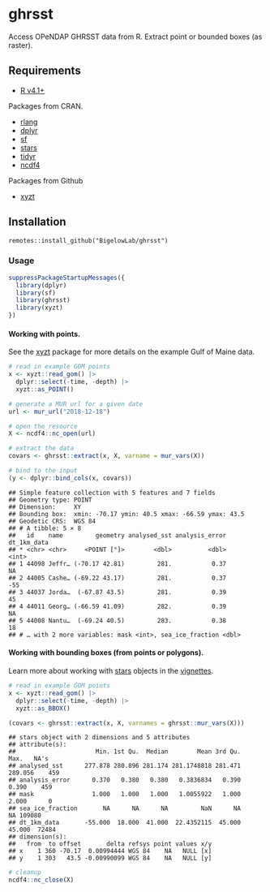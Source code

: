 ghrsst
================

Access OPeNDAP GHRSST data from R. Extract point or bounded boxes (as
raster).

## Requirements

-   [R v4.1+](https://www.r-project.org/)

Packages from CRAN.

-   [rlang](https://CRAN.R-project.org/package=rlang)
-   [dplyr](https://CRAN.R-project.org/package=httr)
-   [sf](https://CRAN.R-project.org/package=sf)
-   [stars](https://CRAN.R-project.org/package=stars)
-   [tidyr](https://CRAN.R-project.org/package=tidyr)
-   [ncdf4](https://CRAN.R-project.org/package=ncdf4)

Packages from Github

-   [xyzt](https://github.com/BigelowLab/xyzt)

## Installation

    remotes::install_github("BigelowLab/ghrsst")

### Usage

``` r
suppressPackageStartupMessages({
  library(dplyr)
  library(sf)
  library(ghrsst)
  library(xyzt)
})
```

#### Working with points.

See the [xyzt](https://github.com/BigelowLab/xyzt) package for more
details on the example Gulf of Maine data.

``` r
# read in example GOM points
x <- xyzt::read_gom() |>
  dplyr::select(-time, -depth) |>
  xyzt::as_POINT()

# generate a MUR url for a given date
url <- mur_url("2018-12-18")

# open the resource
X <- ncdf4::nc_open(url)

# extract the data 
covars <- ghrsst::extract(x, X, varname = mur_vars(X))

# bind to the input
(y <- dplyr::bind_cols(x, covars))
```

    ## Simple feature collection with 5 features and 7 fields
    ## Geometry type: POINT
    ## Dimension:     XY
    ## Bounding box:  xmin: -70.17 ymin: 40.5 xmax: -66.59 ymax: 43.5
    ## Geodetic CRS:  WGS 84
    ## # A tibble: 5 × 8
    ##   id    name         geometry analysed_sst analysis_error dt_1km_data
    ## * <chr> <chr>     <POINT [°]>        <dbl>          <dbl>       <int>
    ## 1 44098 Jeffr… (-70.17 42.81)         281.           0.37          NA
    ## 2 44005 Cashe… (-69.22 43.17)         281.           0.37         -55
    ## 3 44037 Jorda…  (-67.87 43.5)         281.           0.39          45
    ## 4 44011 Georg… (-66.59 41.09)         282.           0.39          NA
    ## 5 44008 Nantu…  (-69.24 40.5)         283.           0.38          18
    ## # … with 2 more variables: mask <int>, sea_ice_fraction <dbl>

#### Working with bounding boxes (from points or polygons).

Learn more about working with
[stars](https://CRAN.R-project.org/package=stars) objects in the
[vignettes](https://r-spatial.github.io/stars/).

``` r
# read in example GOM points
x <- xyzt::read_gom() |>
  dplyr::select(-time, -depth) |>
  xyzt::as_BBOX()

(covars <- ghrsst::extract(x, X, varnames = ghrsst::mur_vars(X)))
```

    ## stars object with 2 dimensions and 5 attributes
    ## attribute(s):
    ##                      Min. 1st Qu.  Median        Mean 3rd Qu.    Max.   NA's
    ## analysed_sst      277.878 280.896 281.174 281.1748818 281.471 289.056    459
    ## analysis_error      0.370   0.380   0.380   0.3836834   0.390   0.390    459
    ## mask                1.000   1.000   1.000   1.0055922   1.000   2.000      0
    ## sea_ice_fraction       NA      NA      NA         NaN      NA      NA 109080
    ## dt_1km_data       -55.000  18.000  41.000  22.4352115  45.000  45.000  72484
    ## dimension(s):
    ##   from  to offset       delta refsys point values x/y
    ## x    1 360 -70.17  0.00994444 WGS 84    NA   NULL [x]
    ## y    1 303   43.5 -0.00990099 WGS 84    NA   NULL [y]

``` r
# cleanup
ncdf4::nc_close(X)
```
